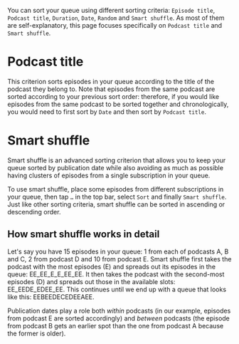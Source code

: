 You can sort your queue using different sorting criteria: `Episode title`, `Podcast title`, `Duration`, `Date`, `Random` and `Smart shuffle`. As most of them are self-explanatory, this page focuses specifically on `Podcast title` and `Smart shuffle`.

# Podcast title

This criterion sorts episodes in your queue according to the title of the podcast they belong to. Note that episodes from the same podcast are sorted according to your previous sort order: therefore, if you would like episodes from the same podcast to be sorted together and chronologically, you would need to first sort by `Date` and then sort by `Podcast title`.

# Smart shuffle

Smart shuffle is an advanced sorting criterion that allows you to keep your queue sorted by publication date while also avoiding as much as possible having clusters of episodes from a single subscription in your queue.

To use smart shuffle, place some episodes from different subscriptions in your queue, then tap `…` in the top bar, select `Sort` and finally `Smart shuffle`.
Just like other sorting criteria, smart shuffle can be sorted in ascending or descending order.

## How smart shuffle works in detail

Let's say you have 15 episodes in your queue: 1 from each of podcasts A, B and C, 2 from podcast D and 10 from podcast E. Smart shuffle first takes the podcast with the most episodes (E) and spreads out its episodes in the queue: EE_EE_E_E_EE_EE. It then takes the podcast with the second-most episodes (D) and spreads out those in the available slots: EE_EEDE_EDEE_EE. This continues until we end up with a queue that looks like this: EEBEEDECEDEEAEE.

Publication dates play a role both _within_ podcasts (in our example, episodes from podcast E are sorted accordingly) and _between_ podcasts (the episode from podcast B gets an earlier spot than the one from podcast A because the former is older).
